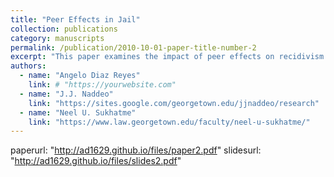 ```yaml
---
title: "Peer Effects in Jail"
collection: publications
category: manuscripts
permalink: /publication/2010-10-01-paper-title-number-2
excerpt: "This paper examines the impact of peer effects on recidivism using detailed cell-level data from a U.S. jail. While a growing body of literature explores peer influence in correctional facilities, many studies rely on standard linear-in-means models that average pre-treatment characteristics; for example, an individual’s likelihood of criminal activity may be influenced by the average criminal activity within their neighborhood. Our study advances this work by investigating the specific stages and functions of inmate interactions that most strongly influence future criminal behavior. Leveraging the lack of systematic cell allocation, we construct exposure measures at the cell level based on inmates’ criminal histories, including the total number and severity (severity index) of prior convictions. To assess both the timing and nature of interactions that impact recidivism, we develop exposure measures for peer influence during the initial and final days of incarceration (timing aspect) and capture the characteristics of the “worst” peer, as well as the mean and sum of prior convictions and severity index (functional form aspect). Our findings reveal that initial interactions—those occurring upon jail entry—have a more pronounced effect on recidivism than later interactions, with the strongest predictors being the average peer severity and influence from the “worst” peer, identified by our severity index. These results suggest that strategic allocation of inmates at intake could play a crucial role in reducing recidivism by accounting for the influential role of initial peer interactions, providing valuable guidance for policymakers."
authors:
  - name: "Angelo Diaz Reyes"
    link: # "https://yourwebsite.com"
  - name: "J.J. Naddeo"
    link: "https://sites.google.com/georgetown.edu/jjnaddeo/research"
  - name: "Neel U. Sukhatme"
    link: "https://www.law.georgetown.edu/faculty/neel-u-sukhatme/"
---
```


paperurl: "http://ad1629.github.io/files/paper2.pdf"
slidesurl: "http://ad1629.github.io/files/slides2.pdf"

